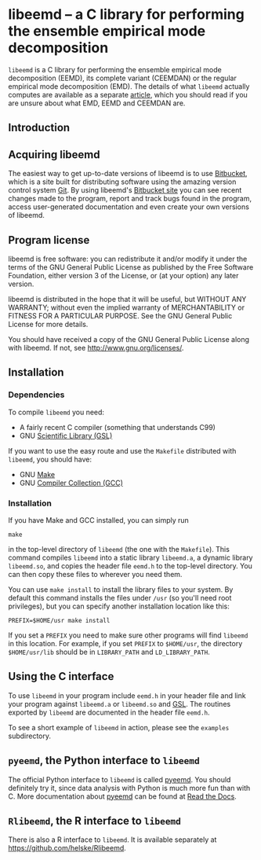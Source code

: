 libeemd – a C library for performing the ensemble empirical mode decomposition
==============================================================================

`libeemd` is a C library for performing the ensemble empirical mode
decomposition (EEMD), its complete variant (CEEMDAN) or the regular empirical
mode decomposition (EMD). The
details of what `libeemd` actually computes are available as a separate
[article][], which you should read if you are unsure about what EMD, EEMD and
CEEMDAN are.

[article]: https://dx.doi.org/10.1007/s00180-015-0603-9

Introduction
------------

Acquiring libeemd
-----------------

The easiest way to get up-to-date versions of libeemd is to use [Bitbucket][],
which is a site built for distributing software using the amazing version
control system [Git][]. By using libeemd's [Bitbucket site][webpage] you can see
recent changes made to the program, report and track bugs found in the program,
access user-generated documentation and even create your own versions of
libeemd.

[bitbucket]: https://bitbucket.org
[git]: http://git-scm.com

Program license
---------------

libeemd is free software: you can redistribute it and/or modify it under the
terms of the GNU General Public License as published by the Free Software
Foundation, either version 3 of the License, or (at your option) any later
version.

libeemd is distributed in the hope that it will be useful, but WITHOUT ANY
WARRANTY; without even the implied warranty of MERCHANTABILITY or FITNESS FOR A
PARTICULAR PURPOSE.  See the GNU General Public License for more details.

You should have received a copy of the GNU General Public License along with
libeemd.  If not, see <http://www.gnu.org/licenses/>.

[author]: mailto:perttu.luukko@iki.fi
[webpage]: https://bitbucket.org/luukko/libeemd

Installation
------------

### Dependencies

To compile `libeemd` you need:

* A fairly recent C compiler (something that understands C99)
* GNU [Scientific Library (GSL)][GSL]

If you want to use the easy route and use the `Makefile` distributed with
`libeemd`, you should have:

* GNU [Make][]
* GNU [Compiler Collection (GCC)][GCC]

[Make]: http://www.gnu.org/software/make/
[GCC]: http://gcc.gnu.org/
[GSL]: http://www.gnu.org/software/gsl/

### Installation

If you have Make and GCC installed, you can simply run

	make

in the top-level directory of `libeemd` (the one with the `Makefile`). This
command compiles `libeemd` into a static library `libeemd.a`, a dynamic library
`libeemd.so`, and copies the header file `eemd.h` to the top-level directory.
You can then copy these files to wherever you need them.

You can use `make install` to install the library files to your system. By
default this command installs the files under `/usr` (so you'll need root
privileges), but you can specify another installation location like this:

	PREFIX=$HOME/usr make install

If you set a `PREFIX` you need to make sure other programs will find `libeemd`
in this location. For example, if you set `PREFIX` to `$HOME/usr`, the
directory `$HOME/usr/lib` should be in `LIBRARY_PATH` and `LD_LIBRARY_PATH`.

Using the C interface
------------

To use `libeemd` in your program include `eemd.h` in your header file and link
your program against `libeemd.a` or `libeemd.so` and [GSL][]. The routines
exported by `libeemd` are documented in the header file `eemd.h`.

To see a short example of `libeemd` in action, please see the `examples`
subdirectory.

`pyeemd`, the Python interface to `libeemd`
-------------------------

The official Python interface to `libeemd` is called [pyeemd][]. You should
definitely try it, since data analysis with Python is much more fun than with
C. More documentation about [pyeemd][] can be found at [Read the
Docs](http://pyeemd.readthedocs.org/).

[pyeemd]: https://bitbucket.org/luukko/pyeemd

`Rlibeemd`, the R interface to `libeemd`
----------------------------------------

There is also a R interface to `libeemd`. It is available separately at
<https://github.com/helske/Rlibeemd>.

